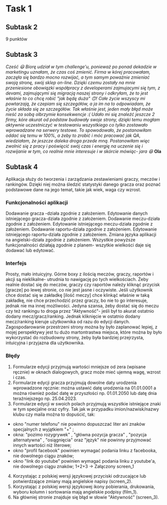 # Task 1
## Subtask 2
9 punktów
## Subtask 3
*Cześć :smiley: Biorę udział w tym challenge'u, ponieważ po ponad dekadzie w marketingu uznałam, że czas coś zmienić. Firma w kórej pracowałam, zaczęła się bardzo mocno rozwijać, a tym samym poważnie zmieniać swoją stronę, swój sklep on-line. Dzięki czemu zostały na mnie przeniesione obowiązki współpracy z developerami zajmujacymi się tym, z devami, zajmującymi się migracją naszej strony i odkryłam, że to jest właśnie to co chcę robić "jak będę duża" :upside_down_face:! Całe życie wszyscy mi powtarzają, że czepiam się szczegółów, a ja im na to odpowiadam, że życie składa się ze szczegółów. Tak właśnie jest, jeden mały błąd może nieść za sobą olbrzymie konsekwencje :( Udało mi się znaleźć jeszcze 2 firmy, kóre akurat od podstaw budowały swoje strony, dzięki temu mogłam aktywnie uczestniczyć w testowaniu wszystkiego co tylko zostawało wprowadzane na serwery testowe. To spowodowało, że postanowiłam oddać się temu w 100%, a żeby to zrobić i móc pracować jak QA, wiedziałam, że jeszcze daleka droga przede mną. Postanowiłam więc zwolnić się z pracy i poświęcić swój czas i energię na uczenie się i rozwijanie w tym, co realnie mnie interesuje i w skórcie mówiąc- jara :satisfied:*
**Ola**
## Subtask 4 
Aplikacja służy do tworzenia i zarządzania zestawieniami graczy, meczów i rankingów. Dzięki niej można śledzić statystyki danego gracza oraz poznać podstawowe dane na jego temat, takie jak wiek, waga czy wzrost.
### Funkcjonalności aplikacji
Dodawanie gracza -działa zgodnie z założeniem.
Edytowanie danych istniejącego gracza-działa zgodnie z założeniem.
Dodawanie meczu-działa zgodnie z założeniem.
Edytowanie istniejącego meczu-działa zgodnie z założeniem.
Dodawanie raportu-działa zgodnie z założeniem.
Edytowanie istniejącego raportu-działa zgodnie z założeniem.
Zmiana języka aplikacji na angielski-działa zgodnie z założeniem.
Wszystkie powyższe funkcjonalności działają zgodnie z planem- wszytkie wielkości daje się dodawać lub edytować.
### Interfejs
Prosty, mało intuicyjny. Górne boxy z ilością meczów, graczy, raportów i akcji są nieklikalne- utrudnia to nawigację po tych wielkościach. Żeby realnie dostać się do meczów, graczy czy raportów należy kliknąć przycisk [gracze] po lewej stronie, co nie jest jasne i oczywiste. Jeśli użytkownik chce dostać się w zakładkę [ilość meczy] chce klinkąć właśnie w taką zakładkę, nie chce przechodzić przez graczy, bo nie to go interesuje, jednak nie ma innej możliwości. Jedyna szansa, żeby dostać się do meczu czy też rankingu to droga przez "Aktywność"- jeśli był to akurat ostatnio dodany mecz/gracz/ranking. Jednak kliknięcie w ostatnio dodany mecz/ranking kieruje użytkownika od razu do edycji danych. Zagospodarowanie przestrzeni strony można by było zaplanować lepiej, z mojej perspektywy jest tu dużo martontrastwa miejsca, które można by było wykorzystać do rozbudowny strony, żeby była bardziej przejrzysta, intuicyjna i przyjazna dla użytkownika.
### Błędy
1. Formularze edycji przyjmują wartości mniejsze od zera (wpisane ręcznie) w oknach dialogowych, gracz może mieć ujemną wagę, wzrost i czas.
2. Formularze edycji gracza przyjmują dowolne daty urodzenia wprowadzone ręcznie: można ustawić datę urodzenia na 01.01.0001 a można również podać datę w przyszłości np. 01.01.2050 lub datę dnia teraźniejszego np. 25.04.2023.
3. Formularze edycji w swoich polach przyjmują wszystkie istniejące znaki w tym specjalne oraz cyfry. Tak jak w przypadku imion/nazwisk/nazwy klubu czy maila można to dopuścić, tak:
- okno "numer telefonu" nie powinno dopuszczać liter ani znaków specjalnych z wyjątkiem "+" ;
- okna: "pozimo rozygrywek" , "główna pozycja gracza" , "pozycja alternatywna" , "osiągnięcia" oraz "język" nie powinny przyjmować innych wartości niż literowe;
- okno "profil facebook" powinien wymagać podania linku z facebooka, nie dowolnego ciągu znaków;
- okno "link do youtube" powinien wymagać podania linku z youtube'a, nie dowolnego ciągu znaków;
1+2+3 -> Załączony screen_1
4. Korzystając z polskiej wersji językowej przyciski odrzucające lub potwierdzające zmiany mają angielskie napisy (screen_2).
5. Korzystając z polskiej wersji językowej ikony pobierania, drukowania, wyboru kolumn i sortowania mają angielskie podpisy (film_1). 
6. Na główniej stronie znajduje się błąd w słowie "Aktywność" (screen_3).
